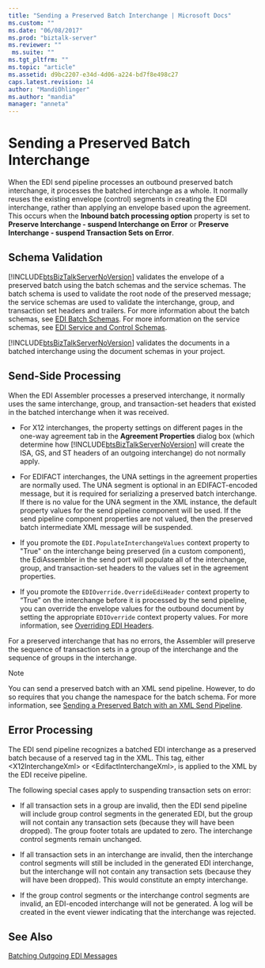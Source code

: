 ```yaml
---
title: "Sending a Preserved Batch Interchange | Microsoft Docs"
ms.custom: ""
ms.date: "06/08/2017"
ms.prod: "biztalk-server"
ms.reviewer: ""
 ms.suite: ""
ms.tgt_pltfrm: ""
ms.topic: "article"
ms.assetid: d9bc2207-e34d-4d06-a224-bd7f8e498c27
caps.latest.revision: 14
author: "MandiOhlinger"
ms.author: "mandia"
manager: "anneta"
---
```

# Sending a Preserved Batch Interchange
When the EDI send pipeline processes an outbound preserved batch interchange, it processes the batched interchange as a whole. It normally reuses the existing envelope (control) segments in creating the EDI interchange, rather than applying an envelope based upon the agreement. This occurs when the **Inbound batch processing option** property is set to **Preserve Interchange - suspend Interchange on Error** or **Preserve Interchange - suspend Transaction Sets on Error**.  
  
## Schema Validation  
 [!INCLUDE[btsBizTalkServerNoVersion](../includes/btsbiztalkservernoversion-md.md)] validates the envelope of a preserved batch using the batch schemas and the service schemas. The batch schema is used to validate the root node of the preserved message; the service schemas are used to validate the interchange, group, and transaction set headers and trailers. For more information about the batch schemas, see [EDI Batch Schemas](../core/edi-batch-schemas.md). For more information on the service schemas, see [EDI Service and Control Schemas](../core/edi-service-and-control-schemas.md).  
  
 [!INCLUDE[btsBizTalkServerNoVersion](../includes/btsbiztalkservernoversion-md.md)] validates the documents in a batched interchange using the document schemas in your project.  
  
## Send-Side Processing  
 When the EDI Assembler processes a preserved interchange, it normally uses the same interchange, group, and transaction-set headers that existed in the batched interchange when it was received.  
  
-   For X12 interchanges, the property settings on different pages in the one-way agreement tab in the **Agreement Properties** dialog box (which determine how [!INCLUDE[btsBizTalkServerNoVersion](../includes/btsbiztalkservernoversion-md.md)] will create the ISA, GS, and ST headers of an outgoing interchange) do not normally apply.  
  
-   For EDIFACT interchanges, the UNA settings in the agreement properties are normally used. The UNA segment is optional in an EDIFACT-encoded message, but it is required for serializing a preserved batch interchange. If there is no value for the UNA segment in the XML instance, the default property values for the send pipeline component will be used. If the send pipeline component properties are not valued, then the preserved batch intermediate XML message will be suspended.  
  
-   If you promote the `EDI.PopulateInterchangeValues` context property to "True" on the interchange being preserved (in a custom component), the EdiAssembler in the send port will populate all of the interchange, group, and transaction-set headers to the values set in the agreement properties.  
  
-   If you promote the `EDIOverride.OverrideEdiHeader` context property to “True” on the interchange before it is processed by the send pipeline, you can override the envelope values for the outbound document by setting the appropriate `EDIOverride` context property values. For more information, see [Overriding EDI Headers](../core/overriding-edi-headers.md).  
  
 For a preserved interchange that has no errors, the Assembler will preserve the sequence of transaction sets in a group of the interchange and the sequence of groups in the interchange.  
  
> [!NOTE]
>  You can send a preserved batch with an XML send pipeline. However, to do so requires that you change the namespace for the batch schema. For more information, see [Sending a Preserved Batch with an XML Send Pipeline](../core/sending-a-preserved-batch-with-an-xml-send-pipeline.md).  
  
## Error Processing  
 The EDI send pipeline recognizes a batched EDI interchange as a preserved batch because of a reserved tag in the XML. This tag, either \<X12InterchangeXml> or \<EdifactInterchangeXml>, is applied to the XML by the EDI receive pipeline.  
  
 The following special cases apply to suspending transaction sets on error:  
  
-   If all transaction sets in a group are invalid, then the EDI send pipeline will include group control segments in the generated EDI, but the group will not contain any transaction sets (because they will have been dropped). The group footer totals are updated to zero. The interchange control segments remain unchanged.  
  
-   If all transaction sets in an interchange are invalid, then the interchange control segments will still be included in the generated EDI interchange, but the interchange will not contain any transaction sets (because they will have been dropped). This would constitute an empty interchange.  
  
-   If the group control segments or the interchange control segments are invalid, an EDI-encoded interchange will not be generated. A log will be created in the event viewer indicating that the interchange was rejected.  
  
## See Also  
 [Batching Outgoing EDI Messages](../core/batching-outgoing-edi-messages.md)